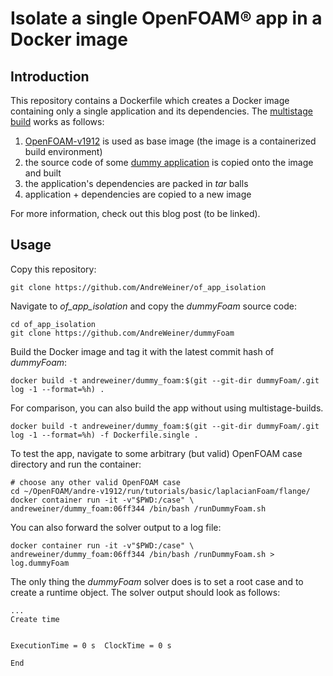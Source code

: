# Isolate a single OpenFOAM&reg; app in a Docker image

## Introduction

This repository contains a Dockerfile which creates a Docker image containing only a single application and its dependencies. The [multistage build](https://docs.docker.com/develop/develop-images/multistage-build/) works as follows:

1. [OpenFOAM-v1912](https://hub.docker.com/r/openfoamplus/of_v1912_centos73) is used as base image (the image is a containerized build environment)
2. the source code of some [dummy application](https://github.com/AndreWeiner/dummyFoam) is copied onto the image and built
3. the application's dependencies are packed in *tar* balls
4. application + dependencies are copied to a new image

For more information, check out this blog post (to be linked).

## Usage

Copy this repository:
```
git clone https://github.com/AndreWeiner/of_app_isolation
```
Navigate to *of_app_isolation* and copy the *dummyFoam* source code:
```
cd of_app_isolation
git clone https://github.com/AndreWeiner/dummyFoam
```
Build the Docker image and tag it with the latest commit hash of *dummyFoam*:
```
docker build -t andreweiner/dummy_foam:$(git --git-dir dummyFoam/.git log -1 --format=%h) .
```
For comparison, you can also build the app without using multistage-builds.
```
docker build -t andreweiner/dummy_foam:$(git --git-dir dummyFoam/.git log -1 --format=%h) -f Dockerfile.single .
```

To test the app, navigate to some arbitrary (but valid) OpenFOAM case directory and run the container:
```
# choose any other valid OpenFOAM case
cd ~/OpenFOAM/andre-v1912/run/tutorials/basic/laplacianFoam/flange/
docker container run -it -v"$PWD:/case" \
andreweiner/dummy_foam:06ff344 /bin/bash /runDummyFoam.sh
```
You can also forward the solver output to a log file:
```
docker container run -it -v"$PWD:/case" \
andreweiner/dummy_foam:06ff344 /bin/bash /runDummyFoam.sh > log.dummyFoam
```
The only thing the *dummyFoam* solver does is to set a root case and to create a runtime object. The solver output should look as follows:
```
...
Create time


ExecutionTime = 0 s  ClockTime = 0 s

End
```
